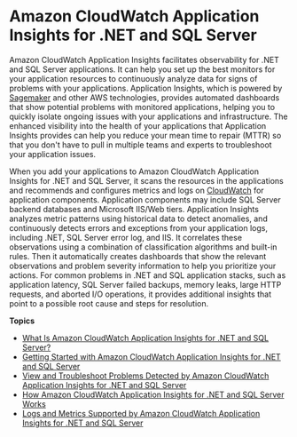 # Amazon CloudWatch Application Insights for \.NET and SQL Server<a name="cloudwatch-application-insights"></a>

Amazon CloudWatch Application Insights facilitates observability for \.NET and SQL Server applications\. It can help you set up the best monitors for your application resources to continuously analyze data for signs of problems with your applications\. Application Insights, which is powered by [Sagemaker](https://docs.aws.amazon.com/sagemaker/latest/dg/wahtis.html) and other AWS technologies, provides automated dashboards that show potential problems with monitored applications, helping you to quickly isolate ongoing issues with your applications and infrastructure\. The enhanced visibility into the health of your applications that Application Insights provides can help you reduce your mean time to repair \(MTTR\) so that you don't have to pull in multiple teams and experts to troubleshoot your application issues\.

When you add your applications to Amazon CloudWatch Application Insights for \.NET and SQL Server, it scans the resources in the applications and recommends and configures metrics and logs on [CloudWatch](https://docs.aws.amazon.com/AmazonCloudWatch/latest/monitoring/WhatIsCloudWatch.html) for application components\. Application components may include SQL Server backend databases and Microsoft IIS/Web tiers\. Application Insights analyzes metric patterns using historical data to detect anomalies, and continuously detects errors and exceptions from your application logs, including \.NET, SQL Server error log, and IIS\. It correlates these observations using a combination of classification algorithms and built\-in rules\. Then it automatically creates dashboards that show the relevant observations and problem severity information to help you prioritize your actions\. For common problems in \.NET and SQL application stacks, such as application latency, SQL Server failed backups, memory leaks, large HTTP requests, and aborted I/O operations, it provides additional insights that point to a possible root cause and steps for resolution\.

**Topics**
+ [What Is Amazon CloudWatch Application Insights for \.NET and SQL Server?](appinsights-what-is.md)
+ [Getting Started with Amazon CloudWatch Application Insights for \.NET and SQL Server](appinsights-getting-started.md)
+ [View and Troubleshoot Problems Detected by Amazon CloudWatch Application Insights for \.NET and SQL Server](appinsights-troubleshooting.md)
+ [How Amazon CloudWatch Application Insights for \.NET and SQL Server Works](appinsights-how-works.md)
+ [Logs and Metrics Supported by Amazon CloudWatch Application Insights for \.NET and SQL Server](appinsights-logs-and-metrics.md)